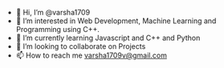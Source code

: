 - 👋 Hi, I’m @varsha1709
- 👀 I’m interested in Web Development, Machine Learning and Programming using C++.
- 🌱 I’m currently learning Javascript and C++ and Python
- 💞️ I’m looking to collaborate on Projects
- 📫 How to reach me varsha1709v@gmail.com

<!---
varsha1709/varsha1709 is a ✨ special ✨ repository because its `README.md` (this file) appears on your GitHub profile.
You can click the Preview link to take a look at your changes.
--->
